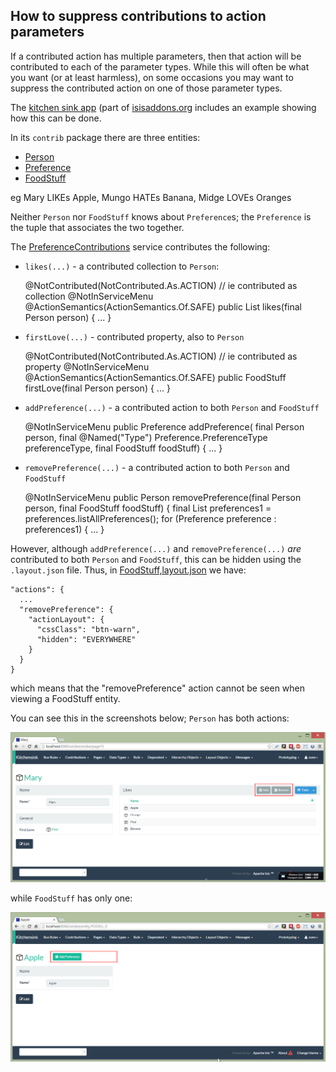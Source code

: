 How to suppress contributions to action parameters
------------------------------------------------

If a contributed action has multiple parameters, then that action will be contributed to each of the parameter types.
While this will often be what you want (or at least harmless), on some occasions you may want to suppress the contributed
action on one of those parameter types.

The [kitchen sink app](https://github.com/isisaddons/isis-app-kitchensink) (part of [isisaddons.org](http://www.isisaddons.org/)
includes an example showing how this can be done.

In its `contrib` package there are three entities:

* [Person](https://github.com/isisaddons/isis-app-kitchensink/tree/d4fd4e8b799af42c343b7e451bbf6f5d218869a1/dom/src/main/java/org/isisaddons/app/kitchensink/dom/contrib/contributee/Person.java)
* [Preference](https://github.com/isisaddons/isis-app-kitchensink/tree/d4fd4e8b799af42c343b7e451bbf6f5d218869a1/dom/src/main/java/org/isisaddons/app/kitchensink/dom/contrib/contributed/Preference.java)
* [FoodStuff](https://github.com/isisaddons/isis-app-kitchensink/tree/d4fd4e8b799af42c343b7e451bbf6f5d218869a1/dom/src/main/java/org/isisaddons/app/kitchensink/dom/contrib/contributee/FoodStuff.java)

eg Mary LIKEs Apple, Mungo HATEs Banana, Midge LOVEs Oranges

Neither `Person` nor `FoodStuff` knows about `Preference`s; the `Preference` is the tuple that associates the two together.

The [PreferenceContributions](https://github.com/isisaddons/isis-app-kitchensink/tree/d4fd4e8b799af42c343b7e451bbf6f5d218869a1/dom/src/main/java/org/isisaddons/app/kitchensink/dom/contrib/contributed/PreferenceContributions.java) service contributes the following:

* `likes(...)` - a contributed collection to `Person`:

    @NotContributed(NotContributed.As.ACTION) // ie contributed as collection
    @NotInServiceMenu
    @ActionSemantics(ActionSemantics.Of.SAFE)
    public List<FoodStuff> likes(final Person person) { ... }

* `firstLove(...)` - contributed property, also to `Person`

    @NotContributed(NotContributed.As.ACTION) // ie contributed as property
    @NotInServiceMenu
    @ActionSemantics(ActionSemantics.Of.SAFE)
    public FoodStuff firstLove(final Person person) { ... }

* `addPreference(...)` - a contributed action to both `Person` and `FoodStuff`

    @NotInServiceMenu
    public Preference addPreference(
            final Person person,
            final @Named("Type") Preference.PreferenceType preferenceType,
            final FoodStuff foodStuff) { ... }

* `removePreference(...)` - a contributed action to both `Person` and `FoodStuff`

    @NotInServiceMenu
    public Person removePreference(final Person person, final FoodStuff foodStuff) {
        final List<Preference> preferences1 = preferences.listAllPreferences();
        for (Preference preference : preferences1) { ... }

However, although `addPreference(...)` and `removePreference(...)` *are* contributed to both `Person` and `FoodStuff`, this can be hidden using the `.layout.json` file.  Thus, in [FoodStuff,layout.json](https://github.com/isisaddons/isis-app-kitchensink/tree/d4fd4e8b799af42c343b7e451bbf6f5d218869a1/dom/src/main/java/org/isisaddons/app/kitchensink/dom/contrib/contributee/FoodStuff.layout.json#L57-57) we have:


    "actions": {
      ...
      "removePreference": {
        "actionLayout": {
          "cssClass": "btn-warn",
          "hidden": "EVERYWHERE"
        }
      }
    }

which means that the "removePreference" action cannot be seen when viewing a FoodStuff entity.

You can see this in the screenshots below; `Person` has both actions:

<img src="images/suppressing-contributions-person.png" width="800px"/>

while `FoodStuff` has only one:

<img src="images/suppressing-contributions-foodstuff.png" width="800px"/>
